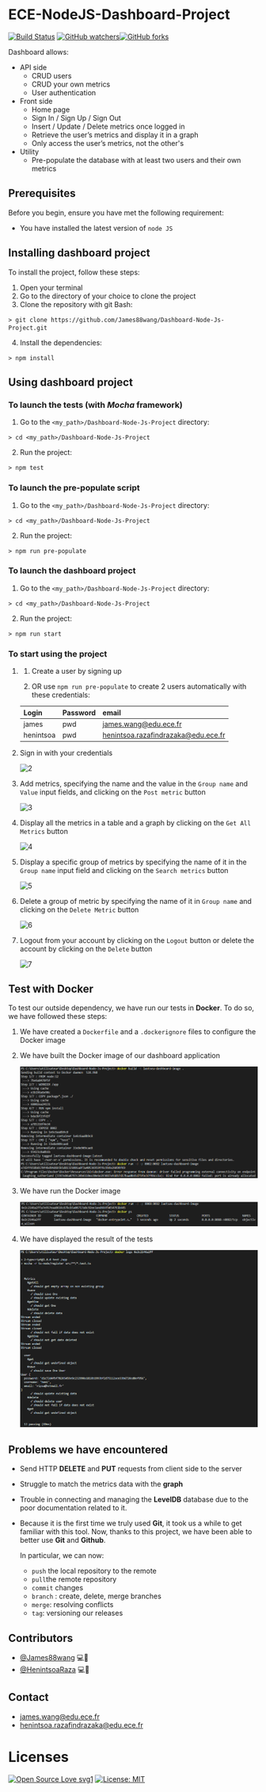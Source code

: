 # ECE-NodeJS-Dashboard-Project 
[![Build Status](https://travis-ci.org/James88wang/Dashboard-Node-Js-Project.svg?branch=master)](https://travis-ci.org/James88wang/Dashboard-Node-Js-Project) [![GitHub watchers](https://img.shields.io/github/watchers/James88wang/Dashboard-Node-Js-Project.svg?style=social&label=Watch&maxAge=2592000)](https://github.com/James88wang/Dashboard-Node-Js-Project)[![GitHub forks](https://img.shields.io/github/forks/James88wang/Dashboard-Node-Js-Project.svg?style=social&label=Fork&maxAge=2592000)](https://github.com/James88wang/Dashboard-Node-Js-Project.git)




Dashboard allows:

  * API side
    - CRUD users 
    - CRUD your own metrics 
    - User authentication
  * Front side
    - Home page
    - Sign In / Sign Up / Sign Out
    - Insert / Update / Delete metrics once logged in
    - Retrieve the user’s metrics and display it in a graph
    - Only access the user’s metrics, not the other's
  * Utility
    - Pre-populate the database with at least two users and their own metrics


## Prerequisites

Before you begin, ensure you have met the following requirement:
  * You have installed the latest version of `node JS`



## Installing dashboard project

To install the project, follow these steps:
1. Open your terminal
2. Go to the directory of your choice to clone the project
3. Clone the repository with git Bash:

```shell
> git clone https://github.com/James88wang/Dashboard-Node-Js-Project.git
```

4. Install the dependencies:

```shell
> npm install
```



## Using dashboard project

### To launch the tests (with *Mocha* framework)

1. Go to the `<my_path>/Dashboard-Node-Js-Project` directory:

```shell
> cd <my_path>/Dashboard-Node-Js-Project
```

2. Run the project:

```shell
> npm test
```




### To launch the pre-populate script

1. Go to the `<my_path>/Dashboard-Node-Js-Project` directory:

```shell
> cd <my_path>/Dashboard-Node-Js-Project
```

2. Run the project:

```shell
> npm run pre-populate
```



### To launch the dashboard project

1. Go to the `<my_path>/Dashboard-Node-Js-Project` directory:

```shell
> cd <my_path>/Dashboard-Node-Js-Project
```

2. Run the project:

```shell
> npm run start
```



### To start using the project

1. 1. Create a user by signing up

   2.  OR use `npm run pre-populate` to create 2 users automatically with these credentials:



   | Login | Password | email                 |
   | ----- | -------- | --------------------- |
   | james | pwd      | james.wang@edu.ece.fr |
   | henintsoa | pwd      | henintsoa.razafindrazaka@edu.ece.fr |
   
   
   
2. Sign in with your credentials

   
   
   
   ![2](/img/2.png)
   



3. Add metrics, specifying the name and the value in the `Group name` and `Value` input fields, and clicking on the `Post metric` button

   
   
   ![3](/img/3.png)




4. Display all the metrics in a table and a graph by clicking on the `Get All Metrics` button

   
   
   ![4](/img/4.png)




5. Display a specific group of metrics by specifying the name of it in the `Group name` input field and clicking on the `Search metrics` button

   
   
   ![5](/img/5.png)



6. Delete a group of metric by specifying the name of it in `Group name` and clicking on the `Delete Metric` button

   
   
   ![6](/img/6.png)



7. Logout from your account by clicking on the `Logout` button or delete the account by clicking on the `Delete` button

   
   
   ![7](/img/7.png)





## Test with Docker
To test our outside dependency, we have run our tests in **Docker**. To do so, we have followed these steps:

1. We have created a `Dockerfile` and a `.dockerignore` files to configure the Docker image 

2. We have built the Docker image of our dashboard application

   ![8](/img/docker-build.PNG)


3. We have run the Docker image

   ![9](/img/docker-run-ps.PNG)


4. We have displayed the result of the tests

   ![10](/img/docker-logs.PNG)




## Problems we have encountered

* Send HTTP **DELETE** and **PUT** requests from client side to the server

* Struggle to match the metrics data with the **graph** 

* Trouble in connecting and managing the **LevelDB** database due to the poor documentation related to it.

* Because it is the first time we truly used **Git**, it took us a while to get familiar with this tool. Now, thanks to this project, we have been able to better use **Git** and **Github**. 
  
  In particular, we can now: 
  
  * `push` the local repository to the remote
  * `pull`the remote repository
  * `commit` changes
  * `branch` : create, delete, merge branches
  * `merge`: resolving conflicts
  * `tag`: versioning our releases



## Contributors

* [@James88wang](https://github.com/James88wang) 💻🐛
* [@HenintsoaRaza](https://github.com/HenintsoaRaza) 💻🐛



## Contact

* james.wang@edu.ece.fr
* henintsoa.razafindrazaka@edu.ece.fr



# Licenses

[![Open Source Love svg1](https://badges.frapsoft.com/os/v1/open-source.svg?v=103)](https://github.com/ellerbrock/open-source-badges/)
[![License: MIT](https://img.shields.io/badge/License-MIT-yellow.svg)](https://opensource.org/licenses/MIT)
